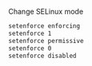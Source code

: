 Change SELinux mode
```sh
setenforce enforcing
setenforce 1
setenforce permissive
setenforce 0
setenforce disabled
```